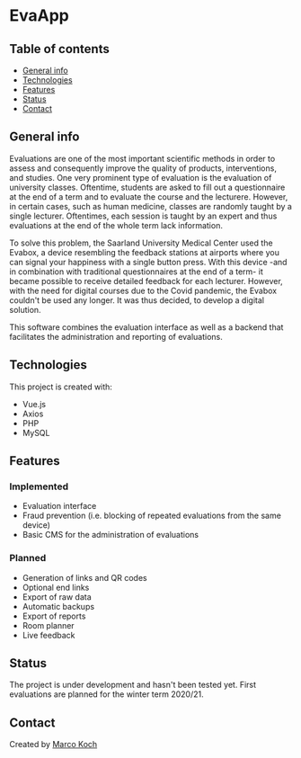 # EvaApp

## Table of contents

- [General info](#general-info)
- [Technologies](#technologies)
- [Features](#features)
- [Status](#status)
- [Contact](#contact)

## General info

Evaluations are one of the most important scientific methods in order to assess and consequently improve the quality of products, interventions, and studies. One very prominent type of evaluation is the evaluation of university classes. Oftentime, students are asked to fill out a questionnaire at the end of a term and to evaluate the course and the lecturere. However, in certain cases, such as human medicine, classes are randomly taught by a single lecturer. Oftentimes, each session is taught by an expert and thus evaluations at the end of the whole term lack information.

To solve this problem, the Saarland University Medical Center used the Evabox, a device resembling the feedback stations at airports where you can signal your happiness with a single button press. With this device -and in combination with traditional questionnaires at the end of a term- it became possible to receive detailed feedback for each lecturer. However, with the need for digital courses due to the Covid pandemic, the Evabox couldn't be used any longer. It was thus decided, to develop a digital solution.

This software combines the evaluation interface as well as a backend that facilitates the administration and reporting of evaluations.

## Technologies

This project is created with:

- Vue.js
- Axios
- PHP
- MySQL

## Features

### Implemented

- Evaluation interface
- Fraud prevention (i.e. blocking of repeated evaluations from the same device)
- Basic CMS for the administration of evaluations

### Planned

- Generation of links and QR codes
- Optional end links
- Export of raw data
- Automatic backups
- Export of reports
- Room planner
- Live feedback

## Status

The project is under development and hasn't been tested yet. First evaluations are planned for the winter term 2020/21.

## Contact

Created by [Marco Koch](mailto:marco.koch@uni-saarland.de?subject=[GitHub]%20EvaApp)
